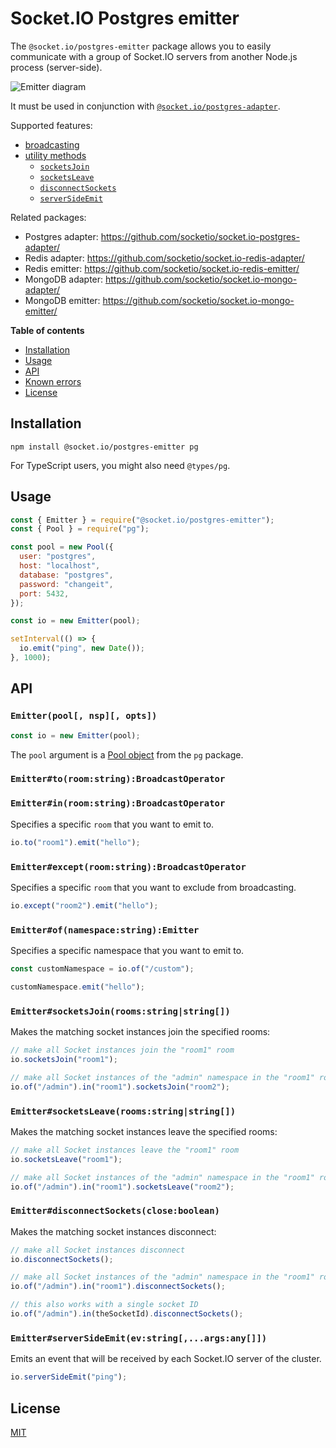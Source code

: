 # Socket.IO Postgres emitter

The `@socket.io/postgres-emitter` package allows you to easily communicate with a group of Socket.IO servers from another Node.js process (server-side).

![Emitter diagram](./assets/emitter.png)

It must be used in conjunction with [`@socket.io/postgres-adapter`](https://github.com/socketio/socket.io-postgres-adapter/).

Supported features:

- [broadcasting](https://socket.io/docs/v4/broadcasting-events/)
- [utility methods](https://socket.io/docs/v4/server-instance/#Utility-methods)
  - [`socketsJoin`](https://socket.io/docs/v4/server-instance/#socketsJoin)
  - [`socketsLeave`](https://socket.io/docs/v4/server-instance/#socketsLeave)
  - [`disconnectSockets`](https://socket.io/docs/v4/server-instance/#disconnectSockets)
  - [`serverSideEmit`](https://socket.io/docs/v4/server-instance/#serverSideEmit)

Related packages:

- Postgres adapter: https://github.com/socketio/socket.io-postgres-adapter/
- Redis adapter: https://github.com/socketio/socket.io-redis-adapter/
- Redis emitter: https://github.com/socketio/socket.io-redis-emitter/
- MongoDB adapter: https://github.com/socketio/socket.io-mongo-adapter/
- MongoDB emitter: https://github.com/socketio/socket.io-mongo-emitter/

**Table of contents**

- [Installation](#installation)
- [Usage](#usage)
- [API](#api)
- [Known errors](#known-errors)
- [License](#license)

## Installation

```
npm install @socket.io/postgres-emitter pg
```

For TypeScript users, you might also need `@types/pg`.

## Usage

```js
const { Emitter } = require("@socket.io/postgres-emitter");
const { Pool } = require("pg");

const pool = new Pool({
  user: "postgres",
  host: "localhost",
  database: "postgres",
  password: "changeit",
  port: 5432,
});

const io = new Emitter(pool);

setInterval(() => {
  io.emit("ping", new Date());
}, 1000);
```

## API

### `Emitter(pool[, nsp][, opts])`

```js
const io = new Emitter(pool);
```

The `pool` argument is a [Pool object](https://node-postgres.com/api/pool) from the `pg` package.

### `Emitter#to(room:string):BroadcastOperator`
### `Emitter#in(room:string):BroadcastOperator`

Specifies a specific `room` that you want to emit to.

```js
io.to("room1").emit("hello");
```

### `Emitter#except(room:string):BroadcastOperator`

Specifies a specific `room` that you want to exclude from broadcasting.

```js
io.except("room2").emit("hello");
```

### `Emitter#of(namespace:string):Emitter`

Specifies a specific namespace that you want to emit to.

```js
const customNamespace = io.of("/custom");

customNamespace.emit("hello");
```

### `Emitter#socketsJoin(rooms:string|string[])`

Makes the matching socket instances join the specified rooms:

```js
// make all Socket instances join the "room1" room
io.socketsJoin("room1");

// make all Socket instances of the "admin" namespace in the "room1" room join the "room2" room
io.of("/admin").in("room1").socketsJoin("room2");
```

### `Emitter#socketsLeave(rooms:string|string[])`

Makes the matching socket instances leave the specified rooms:

```js
// make all Socket instances leave the "room1" room
io.socketsLeave("room1");

// make all Socket instances of the "admin" namespace in the "room1" room leave the "room2" room
io.of("/admin").in("room1").socketsLeave("room2");
```

### `Emitter#disconnectSockets(close:boolean)`

Makes the matching socket instances disconnect:

```js
// make all Socket instances disconnect
io.disconnectSockets();

// make all Socket instances of the "admin" namespace in the "room1" room disconnect
io.of("/admin").in("room1").disconnectSockets();

// this also works with a single socket ID
io.of("/admin").in(theSocketId).disconnectSockets();
```

### `Emitter#serverSideEmit(ev:string[,...args:any[]])`

Emits an event that will be received by each Socket.IO server of the cluster.

```js
io.serverSideEmit("ping");
```

## License

[MIT](LICENSE)
